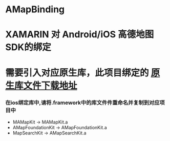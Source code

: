 # AMapBinding


# XAMARIN 对  Android/iOS 高德地图SDK的绑定


# 需要引入对应原生库，此项目绑定的 [原生库文件下载地址](https://gitee.com/staneee/AMapBindingLibs)


### 在ios绑定库中,请将.framework中的库文件件重命名并复制到对应项目中
- MAMapKit -> MAMapKit.a
- AMapFoundationKit -> AMapFoundationKit.a
- MapSearchKit -> AMapSearchKit.a


